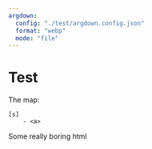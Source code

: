 ```yaml
---
argdown:
  config: "./test/argdown.config.json"
  format: "webp"
  mode: "file"
---
```


# Test

The map:

```argdown-map
[s]
    - <a>
```

<div><span>Some really boring html</span></div>
